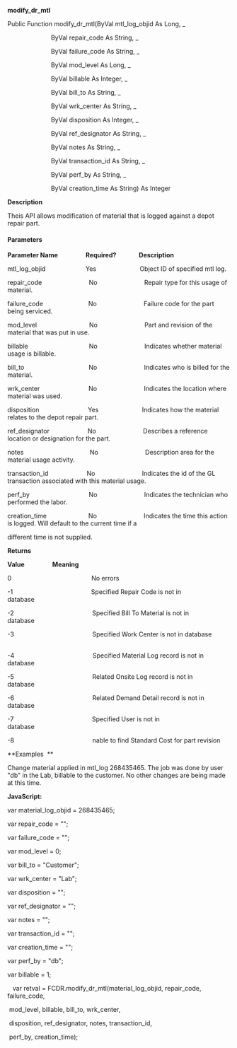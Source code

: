   

**modify_dr_mtl**

Public Function modify_dr_mtl(ByVal mtl_log_objid As Long, _

                         ByVal repair_code As String, _

                         ByVal failure_code As String, _

                         ByVal mod_level As Long, _

                         ByVal billable As Integer, _

                         ByVal bill_to As String, _

                         ByVal wrk_center As String, _

                         ByVal disposition As Integer, _

                         ByVal ref_designator As String, _

                         ByVal notes As String, _

                         ByVal transaction_id As String, _

                         ByVal perf_by As String, _

                         ByVal creation_time As String) As Integer

**Description**

Theis API allows modification of material that is logged against a depot repair part.

#### Parameters
**Parameter Name**                **Required?**             **Description**

mtl_log_objid                       Yes                         Object ID of specified mtl log.

repair_code                           No                           Repair type for this usage of material.

failure_code                          No                           Failure code for the part being serviced.

mod_level                              No                           Part and revision of the material that was put in use.

billable                                   No                           Indicates whether material usage is billable.

bill_to                                     No                           Indicates who is billed for the material.

wrk_center                            No                           Indicates the location where material was used.

disposition                            Yes                         Indicates how the material relates to the depot repair part.

ref_designator                      No                           Describes a reference location or designation for the part.

notes                                      No                           Description area for the material usage activity.

transaction_id                      No                           Indicates the id of the GL transaction associated with this material usage.

perf_by                                  No                           Indicates the technician who performed the labor.

creation_time                        No                           Indicates the time this action is logged. Will default to the current time if a

different time is not supplied.

**Returns**

**Value**                **Meaning**

0                                              No errors

-1                                             Specified Repair Code is not in database                      

-2                                             Specified Bill To Material is not in database                  

-3                                             Specified Work Center is not in database                        

-4                                             Specified Material Log record is not in database               

-5                                             Related Onsite Log record is not in database                   

-6                                             Related Demand Detail record is not in database                

-7                                             Specified User is not in database                              

-8                                             nable to find Standard Cost for part revision

**Examples  **

 Change material applied in mtl_log 268435465. The job was done by user "db" in the Lab, billable to the customer. No other changes are being made at this time.

**JavaScript:**

var material_log_objid = 268435465;

var repair_code = "";

var failure_code = "";

var mod_level = 0;

var bill_to = "Customer";

var wrk_center = "Lab";

var disposition = "";

var ref_designator = "";

var notes = "";

var transaction_id = "";

var creation_time = "";

var perf_by = "db";

var billable = 1;

   var retval = FCDR.modify_dr_mtl(material_log_objid, repair_code, failure_code,

 mod_level, billable, bill_to, wrk_center,

 disposition, ref_designator, notes, transaction_id,

 perf_by, creation_time);